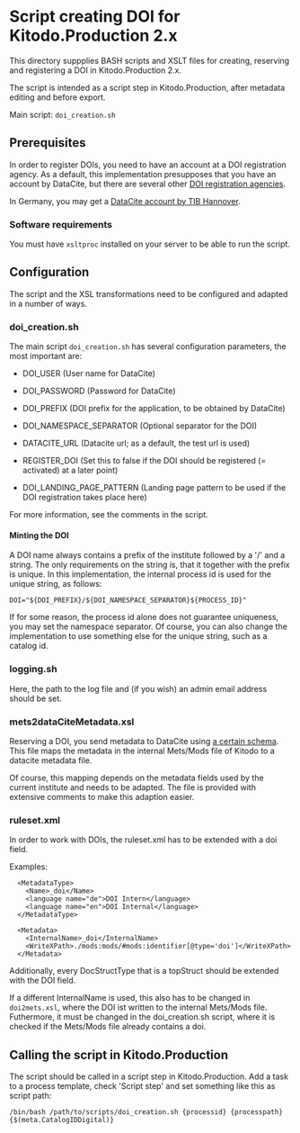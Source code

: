 # Script creating DOI for Kitodo.Production 2.x

This directory suppplies BASH scripts and XSLT files for creating, reserving and registering a DOI in Kitodo.Production 2.x.
  
The script is intended as a script step in Kitodo.Production, after metadata editing and before export.

Main script: `doi_creation.sh`

## Prerequisites

In order to register DOIs, you need to have an account at a DOI registration agency. As a default, this implementation presupposes that you have an account by DataCite, but there are several other [DOI registration agencies](https://www.doi.org/registration_agencies.html).

In Germany, you may get a [DataCite account by TIB Hannover](https://www.tib.eu/en/publishing-archiving/doi-service/information-for-interested-parties/).

### Software requirements

You must have `xsltproc` installed on your server to be able to run the script.

## Configuration

The script and the XSL transformations need to be configured and adapted in a number of ways. 

### doi_creation.sh

The main script `doi_creation.sh` has several configuration parameters, the most important are:

* DOI_USER (User name for DataCite)

* DOI_PASSWORD (Password for DataCite)

* DOI_PREFIX (DOI prefix for the application, to be obtained by DataCite)

* DOI_NAMESPACE_SEPARATOR (Optional separator for the DOI)

* DATACITE_URL (Datacite url; as a default, the test url is used)

* REGISTER_DOI (Set this to false if the DOI should be registered (= activated) at a later point)

* DOI_LANDING_PAGE_PATTERN (Landing page pattern to be used if the DOI registration takes place here)

For more information, see the comments in the script.

#### Minting the DOI

A DOI name always contains a prefix of the institute followed by a '/' and a string. The only requirements on the string is, that it together with the prefix is unique.
In this implementation, the internal process id is used for the unique string, as follows:
```
DOI="${DOI_PREFIX}/${DOI_NAMESPACE_SEPARATOR}${PROCESS_ID}"
```
If for some reason, the process id alone does not guarantee uniqueness, you may set the namespace separator.
Of course, you can also change the implementation to use something else for the unique string, such as a catalog id.

### logging.sh

Here, the path to the log file and (if you wish) an admin email address should be set. 

### mets2dataCiteMetadata.xsl

Reserving a DOI, you send metadata to DataCite using [a certain schema](https://schema.datacite.org/).
This file maps the metadata in the internal Mets/Mods file of Kitodo to a datacite metadata file.

Of course, this mapping depends on the metadata fields used by the current institute and needs to be adapted.
The file is provided with extensive comments to make this adaption easier.

### ruleset.xml

In order to work with DOIs, the ruleset.xml has to be extended with a doi field.

Examples:
```
  <MetadataType>
    <Name>_doi</Name>
    <language name="de">DOI Intern</language>
    <language name="en">DOI Internal</language>
  </MetadataType>
```

```
  <Metadata>
    <InternalName>_doi</InternalName>
    <WriteXPath>./mods:mods/#mods:identifier[@type='doi']</WriteXPath>
  </Metadata>
```
Additionally, every DocStructType that is a topStruct should be extended with the DOI field. 

If a different InternalName is used, this also has to be changed in `doi2mets.xsl`, where the DOI ist written to the internal Mets/Mods file.
Futhermore, it must be changed in the doi_creation.sh script, where it is checked if the Mets/Mods file already contains a doi.

## Calling the script in Kitodo.Production

The script should be called in a script step in Kitodo.Production. Add a task to a process template, check 'Script step' and set something like this as script path:
```
/bin/bash /path/to/scripts/doi_creation.sh {processid} {processpath} {$(meta.CatalogIDDigital)}
```
